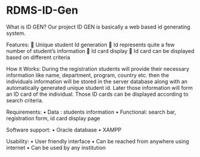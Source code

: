 # RDMS-ID-Gen

What is ID GEN?
Our project ID GEN is basically a web based id generating system. 

Features:
	Unique student Id generation
	Id represents quite a few number of student’s information
	Id card display
	Id card can be displayed based on different criteria

How it Works:
During the registration students will provide their necessary information like name, department, program, country etc. then the individuals information will be stored in the server database along with an automatically generated unique student id. Later those information will form an ID card of the individual. Those ID cards can be displayed according to search criteria. 

Requirements: 
•	Data : students information
•	Functional: search bar, registration form, id card display page

Software support:
•	Oracle database
•	XAMPP

Usability:
•	User friendly interface
•	Can be reached from anywhere using internet
•	Can be used by any institution
